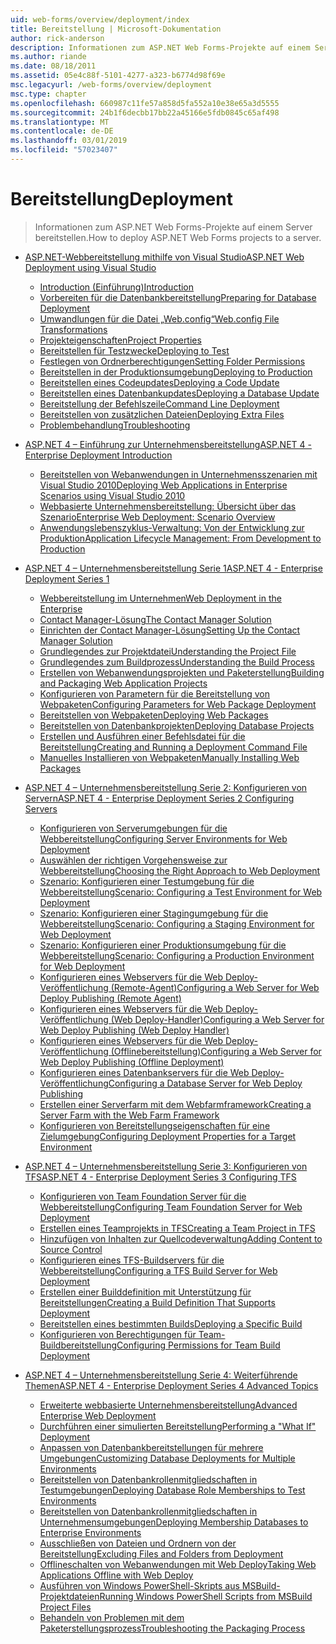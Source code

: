 ```yaml
---
uid: web-forms/overview/deployment/index
title: Bereitstellung | Microsoft-Dokumentation
author: rick-anderson
description: Informationen zum ASP.NET Web Forms-Projekte auf einem Server bereitstellen.
ms.author: riande
ms.date: 08/18/2011
ms.assetid: 05e4c88f-5101-4277-a323-b6774d98f69e
msc.legacyurl: /web-forms/overview/deployment
msc.type: chapter
ms.openlocfilehash: 660987c11fe57a858d5fa552a10e38e65a3d5555
ms.sourcegitcommit: 24b1f6decbb17bb22a45166e5fdb0845c65af498
ms.translationtype: MT
ms.contentlocale: de-DE
ms.lasthandoff: 03/01/2019
ms.locfileid: "57023407"
---
```

<a name="deployment"></a><span data-ttu-id="e1258-103">Bereitstellung</span><span class="sxs-lookup"><span data-stu-id="e1258-103">Deployment</span></span>
====================
> <span data-ttu-id="e1258-104">Informationen zum ASP.NET Web Forms-Projekte auf einem Server bereitstellen.</span><span class="sxs-lookup"><span data-stu-id="e1258-104">How to deploy ASP.NET Web Forms projects to a server.</span></span>


- [<span data-ttu-id="e1258-105">ASP.NET-Webbereitstellung mithilfe von Visual Studio</span><span class="sxs-lookup"><span data-stu-id="e1258-105">ASP.NET Web Deployment using Visual Studio</span></span>](visual-studio-web-deployment/index.md)

    - [<span data-ttu-id="e1258-106">Introduction (Einführung)</span><span class="sxs-lookup"><span data-stu-id="e1258-106">Introduction</span></span>](visual-studio-web-deployment/introduction.md)
    - [<span data-ttu-id="e1258-107">Vorbereiten für die Datenbankbereitstellung</span><span class="sxs-lookup"><span data-stu-id="e1258-107">Preparing for Database Deployment</span></span>](visual-studio-web-deployment/preparing-databases.md)
    - [<span data-ttu-id="e1258-108">Umwandlungen für die Datei „Web.config“</span><span class="sxs-lookup"><span data-stu-id="e1258-108">Web.config File Transformations</span></span>](visual-studio-web-deployment/web-config-transformations.md)
    - [<span data-ttu-id="e1258-109">Projekteigenschaften</span><span class="sxs-lookup"><span data-stu-id="e1258-109">Project Properties</span></span>](visual-studio-web-deployment/project-properties.md)
    - [<span data-ttu-id="e1258-110">Bereitstellen für Testzwecke</span><span class="sxs-lookup"><span data-stu-id="e1258-110">Deploying to Test</span></span>](visual-studio-web-deployment/deploying-to-iis.md)
    - [<span data-ttu-id="e1258-111">Festlegen von Ordnerberechtigungen</span><span class="sxs-lookup"><span data-stu-id="e1258-111">Setting Folder Permissions</span></span>](visual-studio-web-deployment/setting-folder-permissions.md)
    - [<span data-ttu-id="e1258-112">Bereitstellen in der Produktionsumgebung</span><span class="sxs-lookup"><span data-stu-id="e1258-112">Deploying to Production</span></span>](visual-studio-web-deployment/deploying-to-production.md)
    - [<span data-ttu-id="e1258-113">Bereitstellen eines Codeupdates</span><span class="sxs-lookup"><span data-stu-id="e1258-113">Deploying a Code Update</span></span>](visual-studio-web-deployment/deploying-a-code-update.md)
    - [<span data-ttu-id="e1258-114">Bereitstellen eines Datenbankupdates</span><span class="sxs-lookup"><span data-stu-id="e1258-114">Deploying a Database Update</span></span>](visual-studio-web-deployment/deploying-a-database-update.md)
    - [<span data-ttu-id="e1258-115">Bereitstellung der Befehlszeile</span><span class="sxs-lookup"><span data-stu-id="e1258-115">Command Line Deployment</span></span>](visual-studio-web-deployment/command-line-deployment.md)
    - [<span data-ttu-id="e1258-116">Bereitstellen von zusätzlichen Dateien</span><span class="sxs-lookup"><span data-stu-id="e1258-116">Deploying Extra Files</span></span>](visual-studio-web-deployment/deploying-extra-files.md)
    - [<span data-ttu-id="e1258-117">Problembehandlung</span><span class="sxs-lookup"><span data-stu-id="e1258-117">Troubleshooting</span></span>](visual-studio-web-deployment/troubleshooting.md)
- [<span data-ttu-id="e1258-118">ASP.NET 4 – Einführung zur Unternehmensbereitstellung</span><span class="sxs-lookup"><span data-stu-id="e1258-118">ASP.NET 4 - Enterprise Deployment Introduction</span></span>](deploying-web-applications-in-enterprise-scenarios/index.md)

    - [<span data-ttu-id="e1258-119">Bereitstellen von Webanwendungen in Unternehmensszenarien mit Visual Studio 2010</span><span class="sxs-lookup"><span data-stu-id="e1258-119">Deploying Web Applications in Enterprise Scenarios using Visual Studio 2010</span></span>](deploying-web-applications-in-enterprise-scenarios/deploying-web-applications-in-enterprise-scenarios.md)
    - [<span data-ttu-id="e1258-120">Webbasierte Unternehmensbereitstellung: Übersicht über das Szenario</span><span class="sxs-lookup"><span data-stu-id="e1258-120">Enterprise Web Deployment: Scenario Overview</span></span>](deploying-web-applications-in-enterprise-scenarios/enterprise-web-deployment-scenario-overview.md)
    - [<span data-ttu-id="e1258-121">Anwendungslebenszyklus-Verwaltung: Von der Entwicklung zur Produktion</span><span class="sxs-lookup"><span data-stu-id="e1258-121">Application Lifecycle Management: From Development to Production</span></span>](deploying-web-applications-in-enterprise-scenarios/application-lifecycle-management-from-development-to-production.md)
- [<span data-ttu-id="e1258-122">ASP.NET 4 – Unternehmensbereitstellung Serie 1</span><span class="sxs-lookup"><span data-stu-id="e1258-122">ASP.NET 4 - Enterprise Deployment Series 1</span></span>](web-deployment-in-the-enterprise/index.md)

    - [<span data-ttu-id="e1258-123">Webbereitstellung im Unternehmen</span><span class="sxs-lookup"><span data-stu-id="e1258-123">Web Deployment in the Enterprise</span></span>](web-deployment-in-the-enterprise/web-deployment-in-the-enterprise.md)
    - [<span data-ttu-id="e1258-124">Contact Manager-Lösung</span><span class="sxs-lookup"><span data-stu-id="e1258-124">The Contact Manager Solution</span></span>](web-deployment-in-the-enterprise/the-contact-manager-solution.md)
    - [<span data-ttu-id="e1258-125">Einrichten der Contact Manager-Lösung</span><span class="sxs-lookup"><span data-stu-id="e1258-125">Setting Up the Contact Manager Solution</span></span>](web-deployment-in-the-enterprise/setting-up-the-contact-manager-solution.md)
    - [<span data-ttu-id="e1258-126">Grundlegendes zur Projektdatei</span><span class="sxs-lookup"><span data-stu-id="e1258-126">Understanding the Project File</span></span>](web-deployment-in-the-enterprise/understanding-the-project-file.md)
    - [<span data-ttu-id="e1258-127">Grundlegendes zum Buildprozess</span><span class="sxs-lookup"><span data-stu-id="e1258-127">Understanding the Build Process</span></span>](web-deployment-in-the-enterprise/understanding-the-build-process.md)
    - [<span data-ttu-id="e1258-128">Erstellen von Webanwendungsprojekten und Paketerstellung</span><span class="sxs-lookup"><span data-stu-id="e1258-128">Building and Packaging Web Application Projects</span></span>](web-deployment-in-the-enterprise/building-and-packaging-web-application-projects.md)
    - [<span data-ttu-id="e1258-129">Konfigurieren von Parametern für die Bereitstellung von Webpaketen</span><span class="sxs-lookup"><span data-stu-id="e1258-129">Configuring Parameters for Web Package Deployment</span></span>](web-deployment-in-the-enterprise/configuring-parameters-for-web-package-deployment.md)
    - [<span data-ttu-id="e1258-130">Bereitstellen von Webpaketen</span><span class="sxs-lookup"><span data-stu-id="e1258-130">Deploying Web Packages</span></span>](web-deployment-in-the-enterprise/deploying-web-packages.md)
    - [<span data-ttu-id="e1258-131">Bereitstellen von Datenbankprojekten</span><span class="sxs-lookup"><span data-stu-id="e1258-131">Deploying Database Projects</span></span>](web-deployment-in-the-enterprise/deploying-database-projects.md)
    - [<span data-ttu-id="e1258-132">Erstellen und Ausführen einer Befehlsdatei für die Bereitstellung</span><span class="sxs-lookup"><span data-stu-id="e1258-132">Creating and Running a Deployment Command File</span></span>](web-deployment-in-the-enterprise/creating-and-running-a-deployment-command-file.md)
    - [<span data-ttu-id="e1258-133">Manuelles Installieren von Webpaketen</span><span class="sxs-lookup"><span data-stu-id="e1258-133">Manually Installing Web Packages</span></span>](web-deployment-in-the-enterprise/manually-installing-web-packages.md)
- [<span data-ttu-id="e1258-134">ASP.NET 4 – Unternehmensbereitstellung Serie 2: Konfigurieren von Servern</span><span class="sxs-lookup"><span data-stu-id="e1258-134">ASP.NET 4 - Enterprise Deployment Series 2 Configuring Servers</span></span>](configuring-server-environments-for-web-deployment/index.md)

    - [<span data-ttu-id="e1258-135">Konfigurieren von Serverumgebungen für die Webbereitstellung</span><span class="sxs-lookup"><span data-stu-id="e1258-135">Configuring Server Environments for Web Deployment</span></span>](configuring-server-environments-for-web-deployment/configuring-server-environments-for-web-deployment.md)
    - [<span data-ttu-id="e1258-136">Auswählen der richtigen Vorgehensweise zur Webbereitstellung</span><span class="sxs-lookup"><span data-stu-id="e1258-136">Choosing the Right Approach to Web Deployment</span></span>](configuring-server-environments-for-web-deployment/choosing-the-right-approach-to-web-deployment.md)
    - [<span data-ttu-id="e1258-137">Szenario: Konfigurieren einer Testumgebung für die Webbereitstellung</span><span class="sxs-lookup"><span data-stu-id="e1258-137">Scenario: Configuring a Test Environment for Web Deployment</span></span>](configuring-server-environments-for-web-deployment/scenario-configuring-a-test-environment-for-web-deployment.md)
    - [<span data-ttu-id="e1258-138">Szenario: Konfigurieren einer Stagingumgebung für die Webbereitstellung</span><span class="sxs-lookup"><span data-stu-id="e1258-138">Scenario: Configuring a Staging Environment for Web Deployment</span></span>](configuring-server-environments-for-web-deployment/scenario-configuring-a-staging-environment-for-web-deployment.md)
    - [<span data-ttu-id="e1258-139">Szenario: Konfigurieren einer Produktionsumgebung für die Webbereitstellung</span><span class="sxs-lookup"><span data-stu-id="e1258-139">Scenario: Configuring a Production Environment for Web Deployment</span></span>](configuring-server-environments-for-web-deployment/scenario-configuring-a-production-environment-for-web-deployment.md)
    - [<span data-ttu-id="e1258-140">Konfigurieren eines Webservers für die Web Deploy-Veröffentlichung (Remote-Agent)</span><span class="sxs-lookup"><span data-stu-id="e1258-140">Configuring a Web Server for Web Deploy Publishing (Remote Agent)</span></span>](configuring-server-environments-for-web-deployment/configuring-a-web-server-for-web-deploy-publishing-remote-agent.md)
    - [<span data-ttu-id="e1258-141">Konfigurieren eines Webservers für die Web Deploy-Veröffentlichung (Web Deploy-Handler)</span><span class="sxs-lookup"><span data-stu-id="e1258-141">Configuring a Web Server for Web Deploy Publishing (Web Deploy Handler)</span></span>](configuring-server-environments-for-web-deployment/configuring-a-web-server-for-web-deploy-publishing-web-deploy-handler.md)
    - [<span data-ttu-id="e1258-142">Konfigurieren eines Webservers für die Web Deploy-Veröffentlichung (Offlinebereitstellung)</span><span class="sxs-lookup"><span data-stu-id="e1258-142">Configuring a Web Server for Web Deploy Publishing (Offline Deployment)</span></span>](configuring-server-environments-for-web-deployment/configuring-a-web-server-for-web-deploy-publishing-offline-deployment.md)
    - [<span data-ttu-id="e1258-143">Konfigurieren eines Datenbankservers für die Web Deploy-Veröffentlichung</span><span class="sxs-lookup"><span data-stu-id="e1258-143">Configuring a Database Server for Web Deploy Publishing</span></span>](configuring-server-environments-for-web-deployment/configuring-a-database-server-for-web-deploy-publishing.md)
    - [<span data-ttu-id="e1258-144">Erstellen einer Serverfarm mit dem Webfarmframework</span><span class="sxs-lookup"><span data-stu-id="e1258-144">Creating a Server Farm with the Web Farm Framework</span></span>](configuring-server-environments-for-web-deployment/creating-a-server-farm-with-the-web-farm-framework.md)
    - [<span data-ttu-id="e1258-145">Konfigurieren von Bereitstellungseigenschaften für eine Zielumgebung</span><span class="sxs-lookup"><span data-stu-id="e1258-145">Configuring Deployment Properties for a Target Environment</span></span>](configuring-server-environments-for-web-deployment/configuring-deployment-properties-for-a-target-environment.md)
- [<span data-ttu-id="e1258-146">ASP.NET 4 – Unternehmensbereitstellung Serie 3: Konfigurieren von TFS</span><span class="sxs-lookup"><span data-stu-id="e1258-146">ASP.NET 4 - Enterprise Deployment Series 3 Configuring TFS</span></span>](configuring-team-foundation-server-for-web-deployment/index.md)

    - [<span data-ttu-id="e1258-147">Konfigurieren von Team Foundation Server für die Webbereitstellung</span><span class="sxs-lookup"><span data-stu-id="e1258-147">Configuring Team Foundation Server for Web Deployment</span></span>](configuring-team-foundation-server-for-web-deployment/configuring-team-foundation-server-for-web-deployment.md)
    - [<span data-ttu-id="e1258-148">Erstellen eines Teamprojekts in TFS</span><span class="sxs-lookup"><span data-stu-id="e1258-148">Creating a Team Project in TFS</span></span>](configuring-team-foundation-server-for-web-deployment/creating-a-team-project-in-tfs.md)
    - [<span data-ttu-id="e1258-149">Hinzufügen von Inhalten zur Quellcodeverwaltung</span><span class="sxs-lookup"><span data-stu-id="e1258-149">Adding Content to Source Control</span></span>](configuring-team-foundation-server-for-web-deployment/adding-content-to-source-control.md)
    - [<span data-ttu-id="e1258-150">Konfigurieren eines TFS-Buildservers für die Webbereitstellung</span><span class="sxs-lookup"><span data-stu-id="e1258-150">Configuring a TFS Build Server for Web Deployment</span></span>](configuring-team-foundation-server-for-web-deployment/configuring-a-tfs-build-server-for-web-deployment.md)
    - [<span data-ttu-id="e1258-151">Erstellen einer Builddefinition mit Unterstützung für Bereitstellungen</span><span class="sxs-lookup"><span data-stu-id="e1258-151">Creating a Build Definition That Supports Deployment</span></span>](configuring-team-foundation-server-for-web-deployment/creating-a-build-definition-that-supports-deployment.md)
    - [<span data-ttu-id="e1258-152">Bereitstellen eines bestimmten Builds</span><span class="sxs-lookup"><span data-stu-id="e1258-152">Deploying a Specific Build</span></span>](configuring-team-foundation-server-for-web-deployment/deploying-a-specific-build.md)
    - [<span data-ttu-id="e1258-153">Konfigurieren von Berechtigungen für Team-Buildbereitstellung</span><span class="sxs-lookup"><span data-stu-id="e1258-153">Configuring Permissions for Team Build Deployment</span></span>](configuring-team-foundation-server-for-web-deployment/configuring-permissions-for-team-build-deployment.md)
- [<span data-ttu-id="e1258-154">ASP.NET 4 – Unternehmensbereitstellung Serie 4: Weiterführende Themen</span><span class="sxs-lookup"><span data-stu-id="e1258-154">ASP.NET 4 - Enterprise Deployment Series 4 Advanced Topics</span></span>](advanced-enterprise-web-deployment/index.md)

    - [<span data-ttu-id="e1258-155">Erweiterte webbasierte Unternehmensbereitstellung</span><span class="sxs-lookup"><span data-stu-id="e1258-155">Advanced Enterprise Web Deployment</span></span>](advanced-enterprise-web-deployment/advanced-enterprise-web-deployment.md)
    - [<span data-ttu-id="e1258-156">Durchführen einer simulierten Bereitstellung</span><span class="sxs-lookup"><span data-stu-id="e1258-156">Performing a "What If" Deployment</span></span>](advanced-enterprise-web-deployment/performing-a-what-if-deployment.md)
    - [<span data-ttu-id="e1258-157">Anpassen von Datenbankbereitstellungen für mehrere Umgebungen</span><span class="sxs-lookup"><span data-stu-id="e1258-157">Customizing Database Deployments for Multiple Environments</span></span>](advanced-enterprise-web-deployment/customizing-database-deployments-for-multiple-environments.md)
    - [<span data-ttu-id="e1258-158">Bereitstellen von Datenbankrollenmitgliedschaften in Testumgebungen</span><span class="sxs-lookup"><span data-stu-id="e1258-158">Deploying Database Role Memberships to Test Environments</span></span>](advanced-enterprise-web-deployment/deploying-database-role-memberships-to-test-environments.md)
    - [<span data-ttu-id="e1258-159">Bereitstellen von Datenbankrollenmitgliedschaften in Unternehmensumgebungen</span><span class="sxs-lookup"><span data-stu-id="e1258-159">Deploying Membership Databases to Enterprise Environments</span></span>](advanced-enterprise-web-deployment/deploying-membership-databases-to-enterprise-environments.md)
    - [<span data-ttu-id="e1258-160">Ausschließen von Dateien und Ordnern von der Bereitstellung</span><span class="sxs-lookup"><span data-stu-id="e1258-160">Excluding Files and Folders from Deployment</span></span>](advanced-enterprise-web-deployment/excluding-files-and-folders-from-deployment.md)
    - [<span data-ttu-id="e1258-161">Offlineschalten von Webanwendungen mit Web Deploy</span><span class="sxs-lookup"><span data-stu-id="e1258-161">Taking Web Applications Offline with Web Deploy</span></span>](advanced-enterprise-web-deployment/taking-web-applications-offline-with-web-deploy.md)
    - [<span data-ttu-id="e1258-162">Ausführen von Windows PowerShell-Skripts aus MSBuild-Projektdateien</span><span class="sxs-lookup"><span data-stu-id="e1258-162">Running Windows PowerShell Scripts from MSBuild Project Files</span></span>](advanced-enterprise-web-deployment/running-windows-powershell-scripts-from-msbuild-project-files.md)
    - [<span data-ttu-id="e1258-163">Behandeln von Problemen mit dem Paketerstellungsprozess</span><span class="sxs-lookup"><span data-stu-id="e1258-163">Troubleshooting the Packaging Process</span></span>](advanced-enterprise-web-deployment/troubleshooting-the-packaging-process.md)
